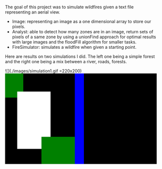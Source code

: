 The goal of this project was to simulate wildfires given a text file representing an aerial view.
 
- Image: representing an image as a one dimensional array to store our pixels.
- Analyst: able to detect how many zones are in an image, return sets of pixels of a same zone by using a unionFind approach for optimal results with large images and the floodFill algorithm for smaller tasks.
- FireSimulator: simulates a wildfire when given a starting point.

Here are results on two simulations I did. The left one being a simple forest and the right one being a mix between a river, roads, forests.

![](./images/simulation1.gif =220x200)
![](./images/simulation2.gif)
